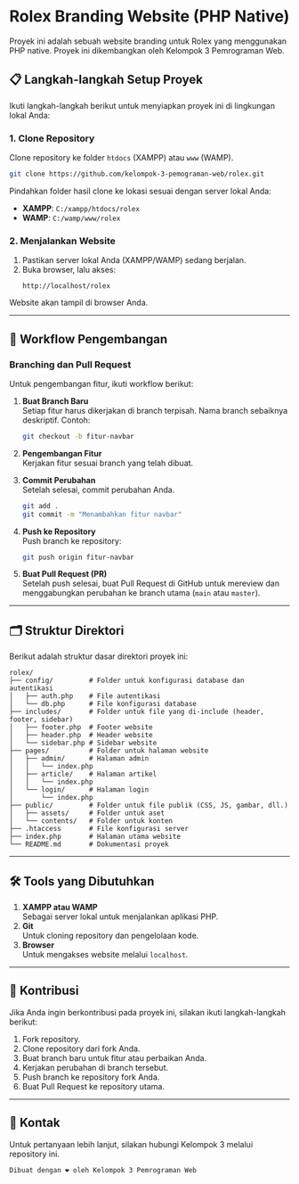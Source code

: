 # Rolex Branding Website (PHP Native)

Proyek ini adalah sebuah website branding untuk Rolex yang menggunakan PHP native. Proyek ini dikembangkan oleh Kelompok 3 Pemrograman Web.

## 📋 Langkah-langkah Setup Proyek

Ikuti langkah-langkah berikut untuk menyiapkan proyek ini di lingkungan lokal Anda:

### 1. Clone Repository

Clone repository ke folder `htdocs` (XAMPP) atau `www` (WAMP).

```bash
git clone https://github.com/kelompok-3-pemograman-web/rolex.git
```

Pindahkan folder hasil clone ke lokasi sesuai dengan server lokal Anda:

- **XAMPP**: `C:/xampp/htdocs/rolex`
- **WAMP**: `C:/wamp/www/rolex`

### 2. Menjalankan Website

1. Pastikan server lokal Anda (XAMPP/WAMP) sedang berjalan.
2. Buka browser, lalu akses:
   ```
   http://localhost/rolex
   ```

Website akan tampil di browser Anda.

---

## 🌲 Workflow Pengembangan

### Branching dan Pull Request

Untuk pengembangan fitur, ikuti workflow berikut:

1. **Buat Branch Baru**\
   Setiap fitur harus dikerjakan di branch terpisah. Nama branch sebaiknya deskriptif. Contoh:

   ```bash
   git checkout -b fitur-navbar
   ```

2. **Pengembangan Fitur**\
   Kerjakan fitur sesuai branch yang telah dibuat.

3. **Commit Perubahan**\
   Setelah selesai, commit perubahan Anda.

   ```bash
   git add .
   git commit -m "Menambahkan fitur navbar"
   ```

4. **Push ke Repository**\
   Push branch ke repository:

   ```bash
   git push origin fitur-navbar
   ```

5. **Buat Pull Request (PR)**\
   Setelah push selesai, buat Pull Request di GitHub untuk mereview dan menggabungkan perubahan ke branch utama (`main` atau `master`).

---

## 🗂 Struktur Direktori

Berikut adalah struktur dasar direktori proyek ini:

```
rolex/
├── config/         # Folder untuk konfigurasi database dan autentikasi
│   ├── auth.php    # File autentikasi
│   └── db.php      # File konfigurasi database
├── includes/       # Folder untuk file yang di-include (header, footer, sidebar)
│   ├── footer.php  # Footer website
│   ├── header.php  # Header website
│   └── sidebar.php # Sidebar website
├── pages/          # Folder untuk halaman website
│   ├── admin/      # Halaman admin
│   │   └── index.php
│   ├── article/    # Halaman artikel
│   │   └── index.php
│   └── login/      # Halaman login
│       └── index.php
├── public/         # Folder untuk file publik (CSS, JS, gambar, dll.)
│   ├── assets/     # Folder untuk aset
│   └── contents/   # Folder untuk konten
├── .htaccess       # File konfigurasi server
├── index.php       # Halaman utama website
└── README.md       # Dokumentasi proyek
```

---

## 🛠 Tools yang Dibutuhkan

1. **XAMPP atau WAMP**\
   Sebagai server lokal untuk menjalankan aplikasi PHP.
2. **Git**\
   Untuk cloning repository dan pengelolaan kode.
3. **Browser**\
   Untuk mengakses website melalui `localhost`.

---

## 🤝 Kontribusi

Jika Anda ingin berkontribusi pada proyek ini, silakan ikuti langkah-langkah berikut:

1. Fork repository.
2. Clone repository dari fork Anda.
3. Buat branch baru untuk fitur atau perbaikan Anda.
4. Kerjakan perubahan di branch tersebut.
5. Push branch ke repository fork Anda.
6. Buat Pull Request ke repository utama.

---

## 📧 Kontak

Untuk pertanyaan lebih lanjut, silakan hubungi Kelompok 3 melalui repository ini.

```
Dibuat dengan ❤️ oleh Kelompok 3 Pemrograman Web
```


